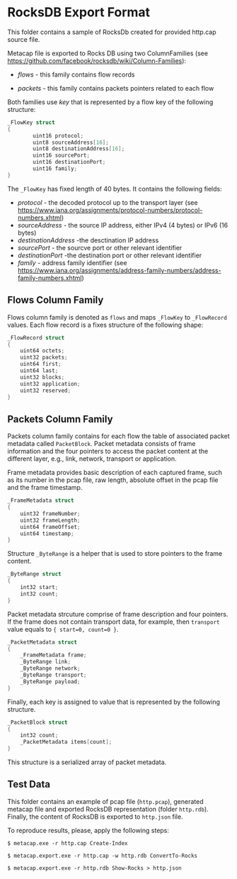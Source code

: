 ﻿# RocksDB Export Format
This folder contains a sample of RocksDb created for provided http.cap source file.

Metacap file is exported to Rocks DB using two ColumnFamilies (see https://github.com/facebook/rocksdb/wiki/Column-Families):

* *flows* - this family contains flow records
		  
* *packets* - this family contains packets pointers related to each flow

Both families use *key* that is represented by a flow key of the following structure:

```C
_FlowKey struct
{
        uint16 protocol;
        uint8 sourceAddress[16];
        uint8 destinationAddress[16];
        uint16 sourcePort;
        uint16 destinationPort;
        uint16 family;
}
```
The ```_FlowKey``` has fixed length of 40 bytes. It contains the following fields:
* *protocol* - the decoded protocol up to the transport layer (see https://www.iana.org/assignments/protocol-numbers/protocol-numbers.xhtml)
* *sourceAddress* - the source IP address, either IPv4 (4 bytes) or IPv6 (16 bytes)
* *destinationAddress* -the desctination IP address
* *sourcePort* - the sourcve port or other relevant identifier
* *destinationPort* -the destination port or other relevant identifier
* *family* - address family identifier (see https://www.iana.org/assignments/address-family-numbers/address-family-numbers.xhtml)

## Flows Column Family
Flows column family is denoted as ```flows``` and maps ```_FlowKey``` to ```_FlowRecord``` values. Each
flow record is a fixes structure of the following shape:

```C
_FlowRecord struct 
{
    uint64 octets;
    uint32 packets;
    uint64 first;
    uint64 last;
    uint32 blocks;
    uint32 application;
    uint32 reserved;
}
```

## Packets Column Family
Packets column family contains for each flow the table of associated packet metadata called ```PacketBlock```. 
Packet metadata consists of frame information and the four pointers to access the packet content
at the different layer, e.g., link, network, transport or application.

Frame metadata provides basic description of each captured frame, such as its number in the pcap file, 
raw length, absolute offset in the pcap file and the frame timestamp.
```C
_FrameMetadata struct
{
    uint32 frameNumber;
    uint32 frameLength;
    uint64 frameOffset;
    uint64 timestamp;	
}
```

Structure ```_ByteRange``` is a helper that is used to store pointers to the frame content.

```C
_ByteRange struct
{
    int32 start;
    int32 count;
}
```
Packet metadata strcuture comprise of frame description and four pointers. If the frame does not contain 
transport data, for example, then ```transport``` value equals to ```{ start=0, count=0 }```.

```C
_PacketMetadata struct
{
    _FrameMetadata frame;
    _ByteRange link;
    _ByteRange network;
    _ByteRange transport;
    _ByteRange payload;
}
```

Finally, each key is assigned to value that is represented by the following structure. 

```C
_PacketBlock struct
{
	int32 count;
	_PacketMetadata items[count];
}
```

This structure is a serialized array of packet metadata. 

## Test Data
This folder contains an example of pcap file (```http.pcap```), generated metacap file and exported RocksDB representation (folder ```http.rdb```). Finally, the content of RocksDB is exported to ```http.json``` file.

To reproduce results, please, apply the following steps:

```
$ metacap.exe -r http.cap Create-Index

$ metacap.export.exe -r http.cap -w http.rdb ConvertTo-Rocks

$ metacap.export.exe -r http.rdb Show-Rocks > http.json
```